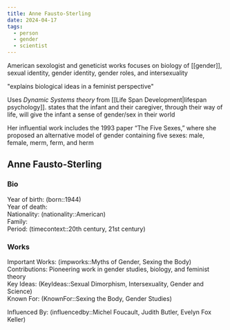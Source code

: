 ```yaml
---
title: Anne Fausto-Sterling
date: 2024-04-17
tags:
  - person
  - gender
  - scientist
---
```

American sexologist and geneticist
works focuses on biology of [[gender]], sexual identity, gender identity, gender roles, and intersexuality

"explains biological ideas in a feminist perspective"

Uses _Dynamic Systems theory_ from [[Life Span Development|lifespan psychology]]. 
states that the infant and their caregiver, through their way of life, will give the infant a sense of gender/sex in their world

Her influential work includes the 1993 paper “The Five Sexes,” where she proposed an alternative model of gender containing five sexes: male, female, merm, ferm, and herm

## Anne Fausto-Sterling

### Bio
Year of birth: (born::1944)  
Year of death:   
Nationality: (nationality::American)  
Family:  
Period: (timecontext::20th century, 21st century)  

### Works
Important Works: (impworks::Myths of Gender, Sexing the Body)  
Contributions: Pioneering work in gender studies, biology, and feminist theory  
Key Ideas: (KeyIdeas::Sexual Dimorphism, Intersexuality, Gender and Science)  
Known For: (KnownFor::Sexing the Body, Gender Studies)  

Influenced By: (influencedby::Michel Foucault, Judith Butler, Evelyn Fox Keller)
